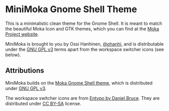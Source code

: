 MiniMoka Gnome Shell Theme
==========================


This is a minimalistic clean theme for the Gnome Shell. It is meant to match the beautiful Moka Icon and GTK themes, which you can find at the [Moka Project website](http://mokaproject.com/).


MiniMoka is brought to you by Ossi Hanhinen, [@ohanhi](https://twitter.com/ohanhi), and is distributable under the [GNU GPL v3](http://www.gnu.org/copyleft/gpl.html) terms apart from the workspace switcher icons (see below).


## Attributions

MiniMoka builds on the [Moka Gnome Shell theme](https://github.com/moka-project/moka-gnome-shell-theme), which is distributed under [GNU GPL v3](http://www.gnu.org/copyleft/gpl.html).

The workspace switcher icons are from [Entypo by Daniel Bruce](https://github.com/danielbruce/entypo). They are distributed under [CC BY-SA](http://creativecommons.org/licenses/by-sa/3.0/) license.
